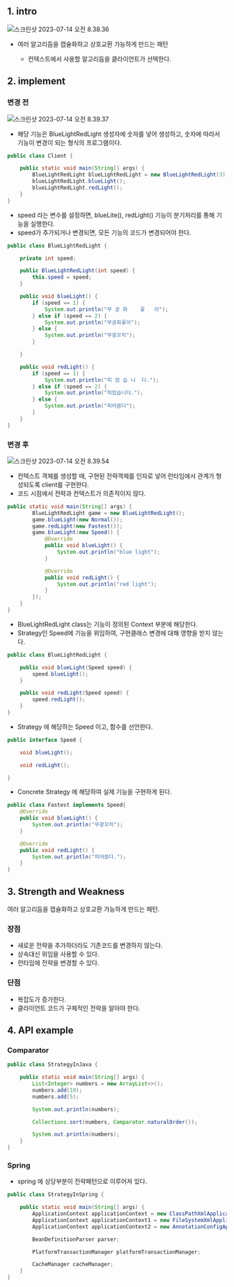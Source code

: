 ## 1. intro

![스크린샷 2023-07-14 오전 8.38.36](img/strategy-01.png)

- 여러 알고리듬을 캡슐화하고 상호교환 가능하게 만드는 패턴

  - 컨텍스트에서 사용할 알고리듬을 클라이언트가 선택한다.

  



## 2. implement

### 변경 전

![스크린샷 2023-07-14 오전 8.39.37](img/strategy-02.png)

- 해당 기능은 BlueLightRedLight 생성자에 숫자를 넣어 생성하고, 숫자에 따라서 기능이 변경이 되는 형식의 프로그램이다.

```java
public class Client {

    public static void main(String[] args) {
        BlueLightRedLight blueLightRedLight = new BlueLightRedLight(3);
        blueLightRedLight.blueLight();
        blueLightRedLight.redLight();
    }
}
```

- speed 라는 변수를 설정하면, blueLite(), redLight() 기능이 분기처리를 통해 기능을 실행한다.
- speed가 추가되거나 변경되면, 모든 기능의 코드가 변경되어야 한다.

```java
public class BlueLightRedLight {

    private int speed;

    public BlueLightRedLight(int speed) {
        this.speed = speed;
    }

    public void blueLight() {
        if (speed == 1) {
            System.out.println("무 궁 화    꽃   이");
        } else if (speed == 2) {
            System.out.println("무궁화꽃이");
        } else {
            System.out.println("무광꼬치");
        }

    }

    public void redLight() {
        if (speed == 1) {
            System.out.println("피 었 습 니  다.");
        } else if (speed == 2) {
            System.out.println("피었습니다.");
        } else {
            System.out.println("피어씀다");
        }
    }
}
```

### 변경 후

![스크린샷 2023-07-14 오전 8.39.54](img/strategy-03.png)



- 컨텍스트 객체를 생성할 때, 구현된 전략객체를 인자로 넣어 런타임에서 관계가 형성되도록 client를 구현한다.
- 코드 시점에서 전략과 컨텍스트가 의존적이지 않다.

```java
public static void main(String[] args) {
        BlueLightRedLight game = new BlueLightRedLight();
        game.blueLight(new Normal());
        game.redLight(new Fastest());
        game.blueLight(new Speed() {
            @Override
            public void blueLight() {
                System.out.println("blue light");
            }

            @Override
            public void redLight() {
                System.out.println("red light");
            }
        });
    }
}
```

- BlueLightRedLight class는 기능이 정의된 Context 부분에 해당한다.
- Strategy인 Speed에 기능을 위임하여, 구현클래스 변경에 대해 영향을 받지 않는다.

```java
public class BlueLightRedLight {

    public void blueLight(Speed speed) {
        speed.blueLight();
    }

    public void redLight(Speed speed) {
        speed.redLight();
    }
}
```

- Strategy 에 해당하는 Speed 이고, 함수를 선언한다.

```java
public interface Speed {

    void blueLight();

    void redLight();

}
```

- Concrete Strategy 에 해당하여 실제 기능을 구현하게 된다.

```java
public class Fastest implements Speed{
    @Override
    public void blueLight() {
        System.out.println("무광꼬치");
    }

    @Override
    public void redLight() {
        System.out.println("피어씀다.");
    }
}
```



## 3. Strength and Weakness

여러 알고리듬을 캡슐화하고 상호교환 가능하게 만드는 패턴.

### 장점

- 새로운 전략을 추가하더라도 기존코드를 변경하지 않는다.
- 상속대신 위임을 사용할 수 있다.
- 런타임에 전략을 변경할 수 있다.

### 단점

- 복잡도가 증가한다.
- 클라이언트 코드가 구체적인 전략을 알아야 한다.



## 4. API example

### Comparator

```java
public class StrategyInJava {

    public static void main(String[] args) {
        List<Integer> numbers = new ArrayList<>();
        numbers.add(10);
        numbers.add(5);

        System.out.println(numbers);

        Collections.sort(numbers, Comparator.naturalOrder());

        System.out.println(numbers);
    }
}
```

### Spring

- spring 에 상당부분이 전략패턴으로 이루어져 있다.

```java
public class StrategyInSpring {

    public static void main(String[] args) {
        ApplicationContext applicationContext = new ClassPathXmlApplicationContext();
        ApplicationContext applicationContext1 = new FileSystemXmlApplicationContext();
        ApplicationContext applicationContext2 = new AnnotationConfigApplicationContext();

        BeanDefinitionParser parser;

        PlatformTransactionManager platformTransactionManager;

        CacheManager cacheManager;
    }
}
```